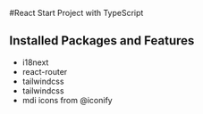 #React Start Project with TypeScript
## Installed Packages and Features 

- i18next
- react-router
- tailwindcss
- tailwindcss
- mdi icons from @iconify

